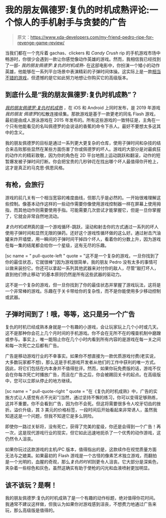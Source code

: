 # 我的朋友佩德罗:复仇的时机成熟评论:一个惊人的手机射手与贪婪的广告

> 原文：<https://www.xda-developers.com/my-friend-pedro-ripe-for-revenge-game-review/>

当我们都在一个充斥着 gachas、clickers 和 *Candy Crush* rip 的手机游戏市场中畅游时，你很少会遇到一款让你感觉像动作英雄的游戏。然而，我相信我已经找到了一部- *我的朋友佩德罗:复仇的时机成熟-* 在这部电影中，你扮演一个矮小的动作英雄，他能够在一系列平台场景中表演精彩的子弹时间体操。这实际上是一款[相当不错的游戏](https://www.xda-developers.com/best-android-games/)，但遗憾的是它如此努力地想让你购买它的高级版本。

## 到底什么是“我的朋友佩德罗:复仇时机成熟”？

[*我的朋友佩德罗:复仇时机成熟*](https://play.google.com/store/apps/details?id=com.devolverdigital.myfriendpedro) ，在 iOS 和 Android 上同时发布，是 2019 年游戏*我的朋友* *佩德罗*的松散连接续集。那款游戏是基于一款更老的同名 Flash 游戏，最初是由成人游泳游戏在 2015 年发布的。所有这些游戏的一致特征是，主角在一个只有他能看见的名叫佩德罗的会说话的香蕉的命令下杀人。最好不要想太多这其中的含义。

我的朋友佩德罗的目标是通过一系列更大更复杂的仓库，使用子弹时间和杂技的结合来击败那些显然在某些方面伤害了你或佩德罗的坏人。游戏的大部分是对最疯狂的动作片的精彩致敬，因为你的角色在 2D 平台地图上运动跳跃和翻滚，动作的短暂爆发被子弹时间打断。你会把宝贵的几秒钟花在找出哪个坏人最值得你开枪上，这才是真正的马克思·佩恩风格。

## 有枪，会旅行

游戏的前几关有一个相当宽容的难度曲线，但那几乎是必然的。一开始很难理解这些控制。像基本动作这样的一些动作需要你像使用游戏控制器一样在屏幕上使用拇指，而其他动作则需要使用手指。可能需要几次尝试才能掌握它，但是一旦你掌握了，它就会非常自然地流动。

*复仇时机成熟*真的是一个游戏循环-跳跃，滚动和射击你的方式通过一系列的坏人使用子弹时间和显然无限的弹药。还好这个游戏性循环做的这么好。通过射击汽油罐来炸开墙壁，用一瞬间的子弹时间干掉四个坏人，看着你的分数上升，因为游戏在每一集的结尾都会给你一个星级，这有无尽的乐趣。

[sc name = " pull-quote-left " quote = "这不是一个复杂的游戏，一旦你找到了你的最佳状态，它就很棒"]因为游戏很简单，我的朋友 Pedro 没有太多的事情可以做来装扮它。你还可以拿起一系列其他武器来对付你的敌人，尽管“敲打坏人，直到他们停止移动”的基本原则仍然是所有这些武器的驱动力。

这不是一个复杂的游戏，但一旦你找到了你的最佳状态并掌握了游戏玩法，这将是一个非常棒的游戏。乐趣在于关卡带给你的复杂性，而不是你能使用多少移动控制或武器。

## 子弹时间到了！哦，等等，这只是另一个广告

复仇的时机已经成熟本身就是一个有趣的小游戏，会让玩家玩上几个小时或几天。这不是那种你会花上几个月时间的手机游戏。你不会在无所不在的嘎查机制中磨蹭或参与。事实上，唯一能阻止你在几个小时内看到所有内容的是游戏在每一关之间和每一次死亡之后都有广告。

广告是移动游戏行业的不幸事实。如果你不想直接为一款优质游戏付费(老实说，大多数玩家都不想)，那么这是手机游戏开发者从他们的工作中获利的唯一方式。因此，将它们包括在内本身并不值得批评。然而，如果你玩免费版的话，游戏不仅会在你每次死亡时播放广告，而且在广告之后，你会被踢回关卡的起点。在高级版中，您可以立即从停止的地方继续。

[sc name = " pull-quote-right " quote = "在《复仇的时机成熟》中，广告的实施方式让人感觉有点不光彩"]当然，通过坚持不懈的练习，你可以变得足够熟练，这并不重要。你不会看到广告，因为你不会死。但这将需要很多令人咬牙切齿的挫折。溢价升级，其 3 美元的价格标签，一段时间后开始看起来非常诱人，虽然我知道这是一个问题，但我不知道它是多么阴险。

即使你一路过关斩将，没有死亡，获得了完美的星级，你还是会得到一个广告！再一次，这是现代游戏行业的现实，但它如此迅速地扼杀了一个优秀的动作游戏，这仍然令人沮丧。

如果你玩过这款游戏的主机/PC 版本，值得指出的是，这款续作在视觉质量方面无法与之媲美。如果最初的 Flash 游戏是一个古怪的像素艺术独立游戏，而翻拍是一个光明的，血腥的奇观，那么*复仇的时机*则更令人沮丧。它大部分是深紫色，夹杂着一些棕色和灰色，虽然这确实有助于使枪的闪光和血液喷射更加明显。

## 该不该玩？是啊！

我的朋友佩德罗:复仇的时机成熟了是一个有趣的动作标题，绝对值得你花时间。我通常不建议这样做，但我认为如果你对游戏感到沮丧，不想费力地通过广告来玩，那么高级版是值得的。